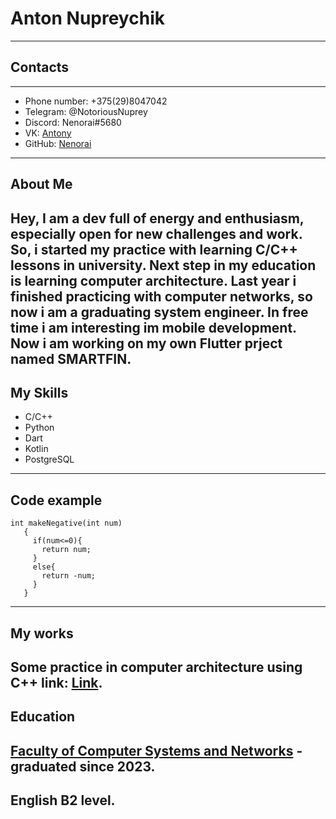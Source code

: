 # Anton Nupreychik
---
## Contacts
---
+ Phone number: +375(29)8047042
+ Telegram: @NotoriousNuprey
+ Discord: Nenorai#5680
+ VK: [Antony](https://m.vk.com/aspecial8)
+ GitHub: [Nenorai](https://github.com/Nenorai)
---
## About Me
  Hey, I am a dev full of energy and enthusiasm, especially open for new challenges and work.
So, i started my practice with learning C/C++ lessons in university. Next step in my education is learning computer architecture.
Last year i finished practicing with computer networks, so now i am a graduating system engineer. In free time i am interesting im mobile development.
Now i am working on my own Flutter prject named SMARTFIN.
---
## My Skills
- C/C++
- Python
- Dart
- Kotlin
- PostgreSQL
---
## Code example
```
int makeNegative(int num)
   {
     if(num<=0){
       return num;
     }
     else{
       return -num;
     }
   }
```
---
## My works

Some practice in computer architecture using C++ link: [Link](https://github.com/Nenorai/APCode).
---
## Education

[Faculty of Computer Systems and Networks](https://www.bsuir.by/ru/fksis) - graduated since 2023.
---
## English B2 level.

